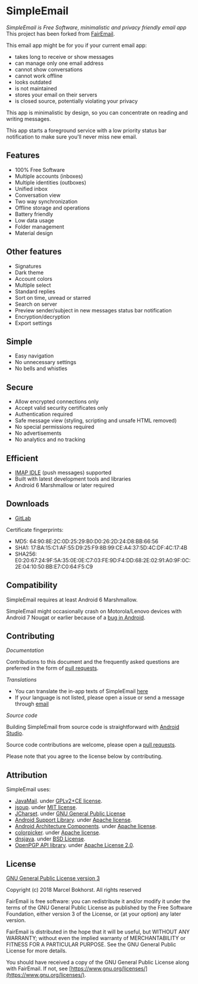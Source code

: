 # SimpleEmail

*SimpleEmail is Free Software, minimalistic and privacy friendly email app*
This project has been forked from [FairEmail](https://github.com/M66B/open-source-email).

This email app might be for you if your current email app:

* takes long to receive or show messages
* can manage only one email address
* cannot show conversations
* cannot work offline
* looks outdated
* is not maintained
* stores your email on their servers
* is closed source, potentially violating your privacy

This app is minimalistic by design, so you can concentrate on reading and writing messages.

This app starts a foreground service with a low priority status bar notification to make sure you'll never miss new email.

## Features

* 100% Free Software
* Multiple accounts (inboxes)
* Multiple identities (outboxes)
* Unified inbox
* Conversation view
* Two way synchronization
* Offline storage and operations
* Battery friendly
* Low data usage
* Folder management
* Material design

## Other features

* Signatures
* Dark theme
* Account colors
* Multiple select
* Standard replies
* Sort on time, unread or starred
* Search on server
* Preview sender/subject in new messages status bar notification
* Encryption/decryption
* Export settings

## Simple

* Easy navigation
* No unnecessary settings
* No bells and whistles

## Secure

* Allow encrypted connections only
* Accept valid security certificates only
* Authentication required
* Safe message view (styling, scripting and unsafe HTML removed)
* No special permissions required
* No advertisements
* No analytics and no tracking

## Efficient

* [IMAP IDLE](https://en.wikipedia.org/wiki/IMAP_IDLE) (push messages) supported
* Built with latest development tools and libraries
* Android 6 Marshmallow or later required

## Downloads

* [GitLab](https://framagit.org/dystopia-project/simple-email/releases)

Certificate fingerprints:

* MD5: 64:90:8E:2C:0D:25:29:B0:D0:26:2D:24:D8:BB:66:56
* SHA1: 17:BA:15:C1:AF:55:D9:25:F9:8B:99:CE:A4:37:5D:4C:DF:4C:17:4B
* SHA256: E0:20:67:24:9F:5A:35:0E:0E:C7:03:FE:9D:F4:DD:68:2E:02:91:A0:9F:0C:2E:04:10:50:BB:E7:C0:64:F5:C9

## Compatibility

SimpleEmail requires at least Android 6 Marshmallow.

SimpleEmail might occasionally crash on Motorola/Lenovo devices with Android 7 Nougat or earlier
because of a [bug in Android](https://issuetracker.google.com/issues/63377371).

## Contributing

*Documentation*

Contributions to this document and the frequently asked questions
are preferred in the form of [pull requests](https://framagit.org/dystopia-project/simple-email/merge_requests).

*Translations*

* You can translate the in-app texts of SimpleEmail [here](https://crowdin.com/project/open-source-email)
* If your language is not listed, please open a issue or send a message through [email](distopico@riseup.net)

*Source code*

Building SimpleEmail from source code is straightforward with [Android Studio](http://developer.android.com/sdk/).

Source code contributions are welcome, please open a [pull requests](https://framagit.org/dystopia-project/simple-email/merge_requests).

Please note that you agree to the license below by contributing.

## Attribution

SimpleEmail uses:

* [JavaMail](https://javaee.github.io/javamail/). under [GPLv2+CE license](https://javaee.github.io/javamail/JavaMail-License).
* [jsoup](https://jsoup.org/). under [MIT license](https://jsoup.org/license).
* [JCharset](http://www.freeutils.net/source/jcharset/). under [GNU General Public License](http://www.freeutils.net/source/jcharset/#license)
* [Android Support Library](https://developer.android.com/tools/support-library/). under [Apache license](https://android.googlesource.com/platform/frameworks/support/+/master/LICENSE.txt).
* [Android Architecture Components](https://developer.android.com/topic/libraries/architecture/). under [Apache license](https://github.com/googlesamples/android-architecture-components/blob/master/LICENSE).
* [colorpicker](https://android.googlesource.com/platform/frameworks/opt/colorpicker). under [Apache license](https://android.googlesource.com/platform/frameworks/opt/colorpicker/+/master/src/com/android/colorpicker/ColorPickerDialog.java).
* [dnsjava](http://www.xbill.org/dnsjava/). under [BSD License](https://sourceforge.net/p/dnsjava/code/HEAD/tree/trunk/LICENSE).
* [OpenPGP API library](https://github.com/open-keychain/openpgp-api). under [Apache License 2.0](https://github.com/open-keychain/openpgp-api/blob/master/LICENSE).

## License

[GNU General Public License version 3](https://www.gnu.org/licenses/gpl.txt)

Copyright (c) 2018 Marcel Bokhorst. All rights reserved

FairEmail is free software: you can redistribute it and/or modify
it under the terms of the GNU General Public License as published by
the Free Software Foundation, either version 3 of the License, or
(at your option) any later version.

FairEmail is distributed in the hope that it will be useful,
but WITHOUT ANY WARRANTY; without even the implied warranty of
MERCHANTABILITY or FITNESS FOR A PARTICULAR PURPOSE.  See the
GNU General Public License for more details.

You should have received a copy of the GNU General Public License
along with FairEmail. If not, see [https://www.gnu.org/licenses/](https://www.gnu.org/licenses/).

